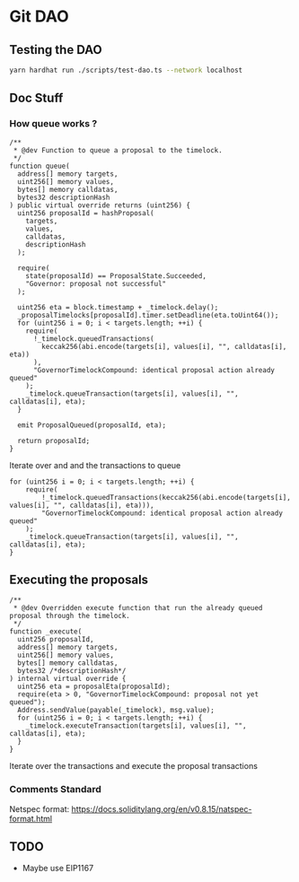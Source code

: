 # Git DAO

## Testing the DAO

```bash
yarn hardhat run ./scripts/test-dao.ts --network localhost
```

## Doc Stuff

### How queue works ?

```sol
/**
 * @dev Function to queue a proposal to the timelock.
 */
function queue(
  address[] memory targets,
  uint256[] memory values,
  bytes[] memory calldatas,
  bytes32 descriptionHash
) public virtual override returns (uint256) {
  uint256 proposalId = hashProposal(
    targets,
    values,
    calldatas,
    descriptionHash
  );

  require(
    state(proposalId) == ProposalState.Succeeded,
    "Governor: proposal not successful"
  );

  uint256 eta = block.timestamp + _timelock.delay();
  _proposalTimelocks[proposalId].timer.setDeadline(eta.toUint64());
  for (uint256 i = 0; i < targets.length; ++i) {
    require(
      !_timelock.queuedTransactions(
        keccak256(abi.encode(targets[i], values[i], "", calldatas[i], eta))
      ),
      "GovernorTimelockCompound: identical proposal action already queued"
    );
    _timelock.queueTransaction(targets[i], values[i], "", calldatas[i], eta);
  }

  emit ProposalQueued(proposalId, eta);

  return proposalId;
}

```

Iterate over and and the transactions to queue

```sol
for (uint256 i = 0; i < targets.length; ++i) {
    require(
        !_timelock.queuedTransactions(keccak256(abi.encode(targets[i], values[i], "", calldatas[i], eta))),
        "GovernorTimelockCompound: identical proposal action already queued"
    );
    _timelock.queueTransaction(targets[i], values[i], "", calldatas[i], eta);
}
```

## Executing the proposals

```sol
/**
 * @dev Overridden execute function that run the already queued proposal through the timelock.
 */
function _execute(
  uint256 proposalId,
  address[] memory targets,
  uint256[] memory values,
  bytes[] memory calldatas,
  bytes32 /*descriptionHash*/
) internal virtual override {
  uint256 eta = proposalEta(proposalId);
  require(eta > 0, "GovernorTimelockCompound: proposal not yet queued");
  Address.sendValue(payable(_timelock), msg.value);
  for (uint256 i = 0; i < targets.length; ++i) {
    _timelock.executeTransaction(targets[i], values[i], "", calldatas[i], eta);
  }
}

```

Iterate over the transactions and execute the proposal transactions

### Comments Standard

Netspec format: https://docs.soliditylang.org/en/v0.8.15/natspec-format.html

## TODO

- Maybe use EIP1167
